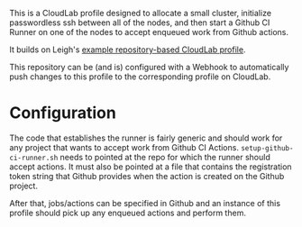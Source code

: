 This is a CloudLab profile designed to allocate a small cluster, initialize
passwordless ssh between all of the nodes, and then start a Github CI Runner on
one of the nodes to accept enqueued work from Github actions.

It builds on Leigh's [example repository-based CloudLab
profile](https://github.com/lbstoller/my-profile).

This repository can be (and is) configured with a Webhook to automatically push
changes to this profile to the corresponding profile on CloudLab.

# Configuration

The code that establishes the runner is fairly generic and should work for any
project that wants to accept work from Github CI Actions.
`setup-github-ci-runner.sh` needs to pointed at the repo for which the runner
should accept actions. It must also be pointed at a file that contains the
registration token string that Github provides when the action is created on
the Github project.

After that, jobs/actions can be specified in Github and an instance of this
profile should pick up any enqueued actions and perform them.
